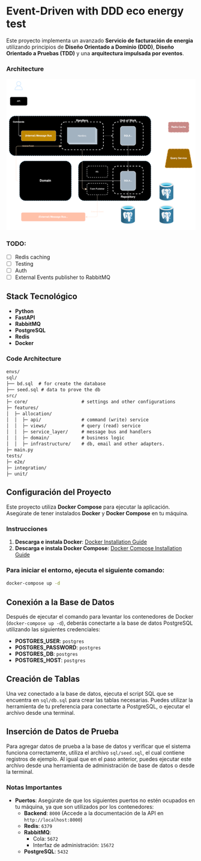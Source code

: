 # Event-Driven with DDD eco energy test

Este proyecto implementa un avanzado **Servicio de facturación de energia** utilizando principios de **Diseño Orientado a Dominio (DDD)**, **Diseño Orientado a Pruebas (TDD)** y una **arquitectura impulsada por eventos**.

### Architecture

![Architecture](./img/architecture.svg)

### TODO:

- [ ] Redis caching
- [ ] Testing
- [ ] Auth
- [ ] External Events publisher to RabbitMQ

## Stack Tecnológico

- **Python**
- **FastAPI**
- **RabbitMQ**
- **PostgreSQL**
- **Redis**
- **Docker**

### Code Architecture

```
envs/
sql/
├── bd.sql  # for create the database
├── seed.sql # data to prove the db
src/
├─ core/                    # settings and other configurations
├─ features/
│  ├─ allocation/
│  │  ├─ api/               # command (write) service
│  │  ├─ views/             # query (read) service
│  │  ├─ service_layer/     # message bus and handlers
│  │  ├─ domain/            # business logic
│  │  ├─ infrastructure/    # db, email and other adapters.
├─ main.py
tests/
├─ e2e/
├─ integration/
├─ unit/
```

## Configuración del Proyecto

Este proyecto utiliza **Docker Compose** para ejecutar la aplicación. Asegúrate de tener instalados **Docker** y **Docker Compose** en tu máquina.

### Instrucciones

1. **Descarga e instala Docker**: [Docker Installation Guide](https://docs.docker.com/get-docker/)
2. **Descarga e instala Docker Compose**: [Docker Compose Installation Guide](https://docs.docker.com/compose/install/)

### Para iniciar el entorno, ejecuta el siguiente comando:

```bash
docker-compose up -d
```

## Conexión a la Base de Datos

Después de ejecutar el comando para levantar los contenedores de Docker (`docker-compose up -d`), deberás conectarte a la base de datos PostgreSQL utilizando las siguientes credenciales:

- **POSTGRES_USER**: `postgres`
- **POSTGRES_PASSWORD**: `postgres`
- **POSTGRES_DB**: `postgres`
- **POSTGRES_HOST**: `postgres`

## Creación de Tablas

Una vez conectado a la base de datos, ejecuta el script SQL que se encuentra en `sql/db.sql` para crear las tablas necesarias. Puedes utilizar la herramienta de tu preferencia para conectarte a PostgreSQL, o ejecutar el archivo desde una terminal.

## Inserción de Datos de Prueba

Para agregar datos de prueba a la base de datos y verificar que el sistema funciona correctamente, utiliza el archivo `sql/seed.sql`, el cual contiene registros de ejemplo. Al igual que en el paso anterior, puedes ejecutar este archivo desde una herramienta de administración de base de datos o desde la terminal.

### Notas Importantes

- **Puertos**: Asegúrate de que los siguientes puertos no estén ocupados en tu máquina, ya que son utilizados por los contenedores:
  - **Backend**: `8000` (Accede a la documentación de la API en `http://localhost:8000`)
  - **Redis**: `6379`
  - **RabbitMQ**:
    - Cola: `5672`
    - Interfaz de administración: `15672`
  - **PostgreSQL**: `5432`
